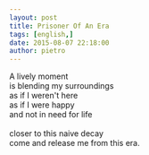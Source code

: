 ```yaml
---
layout: post
title: Prisoner Of An Era
tags: [english,]
date: 2015-08-07 22:18:00
author: pietro
---
```

A lively moment<br/>is blending my surroundings<br/>as if I weren't here<br/>as if I were happy<br/>and not in need for life<br/><br/>closer to this naive decay<br/>come and release me from this era.
